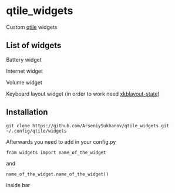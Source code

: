 # qtile_widgets
Custom [qtile](https://github.com/qtile/qtile) widgets
## List of widgets
Battery widget

Internet widget

Volume widget

Keyboard layout widget (in order to work need [xkblayout-state](https://github.com/nonpop/xkblayout-state.git))
## Installation
```
git clone https://github.com/ArseniySukhanov/qtile_widgets.git ~/.config/qtile/widgets
```
Afterwards you need to add in your config.py
```
from widgets import name_of_the_widget
```
and
```
name_of_the_widget.name_of_the_widget()
```
inside bar
